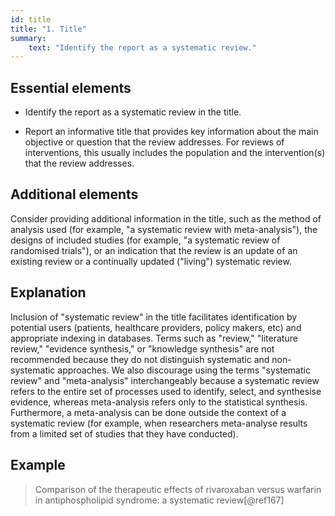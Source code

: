 ```yaml
---
id: title
title: "1. Title"
summary: 
    text: "Identify the report as a systematic review."
---
```


## Essential elements

* Identify the report as a systematic review in the title.

* Report an informative title that provides key information about the 
main objective or question that the review addresses. For reviews of
interventions, this usually includes the population and the
intervention(s) that the review addresses.

<!-- #ASK - this second 'essential' element is missing from the checklist text -->

## Additional elements

Consider providing additional information in the title, such as the
method of analysis used (for example, "a systematic review with
meta-analysis"), the designs of included studies (for example, "a
systematic review of randomised trials"), or an indication that the
review is an update of an existing review or a continually updated
("living") systematic review.

## Explanation

Inclusion of "systematic review" in the title
facilitates identification by potential users (patients, healthcare
providers, policy makers, etc) and appropriate indexing in databases.
Terms such as "review," "literature review," "evidence synthesis," or
"knowledge synthesis" are not recommended because they do not
distinguish systematic and non-systematic approaches. We also discourage
using the terms "systematic review" and "meta-analysis" interchangeably
because a systematic review refers to the entire set of processes used
to identify, select, and synthesise evidence, whereas meta-analysis
refers only to the statistical synthesis. Furthermore, a meta-analysis
can be done outside the context of a systematic review (for example,
when researchers meta-analyse results from a limited set of studies that
they have conducted).

## Example 

> Comparison of the therapeutic effects of rivaroxaban versus warfarin in antiphospholipid syndrome: a systematic review[@ref167]